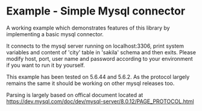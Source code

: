 # Example - Simple Mysql connector

A working example which demonstrates features of this library by implementing a basic mysql connector.

It connects to the mysql server running on localhost:3306, print system variables and content of 'city' table in 'sakila' schema and then exits.
Please modify host, port, user name and password according to your environment if you want to run it by yourself.

This example has been tested on 5.6.44 and 5.6.2. As the protocol largely remains the same it should be working on other mysql releases too.

Parsing is largely based on offical document located at 
<a href="https://dev.mysql.com/doc/dev/mysql-server/8.0.12/PAGE_PROTOCOL.html">https://dev.mysql.com/doc/dev/mysql-server/8.0.12/PAGE_PROTOCOL.html</a>
